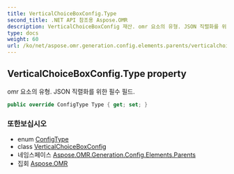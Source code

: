 ```yaml
---
title: VerticalChoiceBoxConfig.Type
second_title: .NET API 참조용 Aspose.OMR
description: VerticalChoiceBoxConfig 재산. omr 요소의 유형. JSON 직렬화를 위한 필수 필드.
type: docs
weight: 60
url: /ko/net/aspose.omr.generation.config.elements.parents/verticalchoiceboxconfig/type/
---
```

## VerticalChoiceBoxConfig.Type property

omr 요소의 유형. JSON 직렬화를 위한 필수 필드.

```csharp
public override ConfigType Type { get; set; }
```

### 또한보십시오

* enum [ConfigType](../../../aspose.omr.generation.config.enums/configtype/)
* class [VerticalChoiceBoxConfig](../)
* 네임스페이스 [Aspose.OMR.Generation.Config.Elements.Parents](../../verticalchoiceboxconfig/)
* 집회 [Aspose.OMR](../../../)


